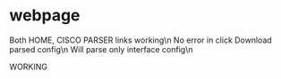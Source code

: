 # webpage

Both HOME, CISCO PARSER links working\n
No error in click Download parsed config\n
Will parse only interface config\n

WORKING
